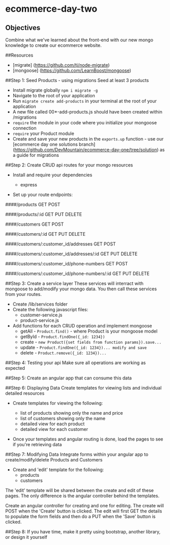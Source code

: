 ecommerce-day-two
=================

## Objectives

Combine what we've learned about the front-end with our new mongo knowledge to create our ecommerce website.

##Resources
* [migrate] (https://github.com/tj/node-migrate)
* [mongoose] (https://github.com/LearnBoost/mongoose)

##Step 1: Seed Products - using migrations
Seed at least 3 products

* Install migrate globally `npm i migrate -g`
* Navigate to the root of your application
* Run `migrate create add-products` in your terminal at the root of your application
* A new file called 00*-add-products.js should have been created within /migrations
* `require` the module in your code where you initialize your mongoose connection
* `require` your Product module
* Create and save your new products in the `exports.up` function - use our [ecommerce day one solutions branch] (https://github.com/DevMountain/ecommerce-day-one/tree/solution) as a guide for migrations

##Step 2: Create CRUD api routes for your mongo resources

* Install and require your dependencies
  * express

* Set up your route endpoints:

####/products
GET
POST

####/products/:id
GET
PUT
DELETE

####/customers
GET
POST

####/customers/:id
GET
PUT
DELETE

####/customers/:customer_id/addresses
GET
POST

####/customers/:customer_id/addresses/:id
GET
PUT
DELETE

####/customers/:customer_id/phone-numbers
GET
POST

####/customers/:customer_id/phone-numbers/:id
GET
PUT
DELETE

##Step 3: Create a service layer
These services will interract with mongoose to add/modify your mongo data. You then call these services from your routes.

* Create /lib/services folder
* Create the following javascript files:
  * customer-service.js
  * product-service.js
* Add functions for each CRUD operation and implement mongoose
  * getAll - `Product.find()` - where Product is your mongoose model
  * getById - `Product.findOne({_id: 1234})`
  * create - `new Product({set fields from function params}).save...`
  * update - `Product.findOne({_id: 1234})... modify and save`
  * delete - `Product.remove({_id: 1234})...`

##Step 4: Testing your api
Make sure all operations are working as expected

##Step 5: Create an angular app that can consume this data

##Step 6: Displaying Data
Create templates for viewing lists and individual detailed resources

* Create templates for viewing the following:
  * list of products showing only the name and price
  * list of customers showing only the name
  * detailed view for each product
  * detailed view for each customer

* Once your templates and angular routing is done, load the pages to see if you're retrieving data

##Step 7: Modifying Data
Integrate forms within your angular app to create/modify/delete Products and Customers

* Create and 'edit' template for the following:
  * products
  * customers

The 'edit' template will be shared between the create and edit of these pages. The only difference is the angular controller behind the templates. 

Create an angular controller for creating and one for editing.
The create will POST when the 'Create' button is clicked.
The edit will first GET the details to populate the form fields and then do a PUT when the 'Save' button is clicked.

##Step 8: If you have time, make it pretty using bootstrap, another library, or design it yourself
